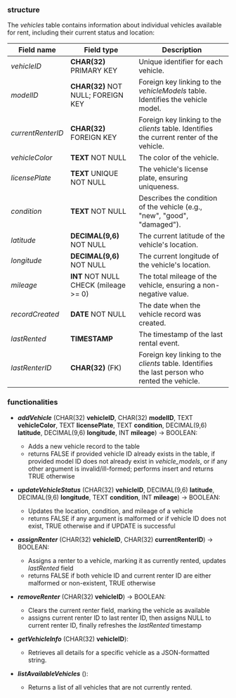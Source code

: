 ### structure

The *vehicles* table contains information about individual vehicles available for rent, including their current status and location:

| Field name           | Field type               | Description |
|----------------------|--------------------------|-------------|
| *vehicleID*          | **CHAR(32)** PRIMARY KEY | Unique identifier for each vehicle. |
| *modelID*            | **CHAR(32)** NOT NULL; FOREIGN KEY | Foreign key linking to the *vehicleModels* table. Identifies the vehicle model. |
| *currentRenterID*    | **CHAR(32)** FOREIGN KEY         | Foreign key linking to the *clients* table. Identifies the current renter of the vehicle. |
| *vehicleColor*       | **TEXT** NOT NULL        | The color of the vehicle. |
| *licensePlate*       | **TEXT** UNIQUE NOT NULL | The vehicle's license plate, ensuring uniqueness. |
| *condition*          | **TEXT** NOT NULL        | Describes the condition of the vehicle (e.g., "new", "good", "damaged"). |
| *latitude*           | **DECIMAL(9,6)** NOT NULL | The current latitude of the vehicle's location. |
| *longitude*          | **DECIMAL(9,6)** NOT NULL | The current longitude of the vehicle's location. |
| *mileage*            | **INT** NOT NULL CHECK (mileage >= 0) | The total mileage of the vehicle, ensuring a non-negative value. |
| *recordCreated*      | **DATE** NOT NULL        | The date when the vehicle record was created. |
| *lastRented*         | **TIMESTAMP**            | The timestamp of the last rental event. |
| *lastRenterID*       | **CHAR(32)** (FK)         | Foreign key linking to the *clients* table. Identifies the last person who rented the vehicle. |

### functionalities

- ***addVehicle*** (CHAR(32) **vehicleID**, CHAR(32) **modelID**, TEXT **vehicleColor**, TEXT **licensePlate**, TEXT **condition**, DECIMAL(9,6) **latitude**, DECIMAL(9,6) **longitude**, INT **mileage**) $\rightarrow$ BOOLEAN:
  - Adds a new vehicle record to the table
  - returns FALSE if provided vehicle ID already exists in the table, if provided model ID does not already exist in *vehicle_models*, or if any other argument is invalid/ill-formed; performs insert and returns TRUE otherwise
  
- ***updateVehicleStatus*** (CHAR(32) **vehicleID**, DECIMAL(9,6) **latitude**, DECIMAL(9,6) **longitude**, TEXT **condition**, INT **mileage**) $\rightarrow$ BOOLEAN:
  - Updates the location, condition, and mileage of a vehicle
  - returns FALSE if any argument is malformed or if vehicle ID does not exist, TRUE otherwise and if UPDATE is successful
  
- ***assignRenter*** (CHAR(32) **vehicleID**, CHAR(32) **currentRenterID**) $\rightarrow$ BOOLEAN:
  - Assigns a renter to a vehicle, marking it as currently rented, updates *lastRented* field
  - returns FALSE if both vehicle ID and current renter ID are either malformed or non-existent, TRUE otherwise
- ***removeRenter*** (CHAR(32) **vehicleID**) $\rightarrow$ BOOLEAN:
  - Clears the current renter field, marking the vehicle as available
  - assigns current renter ID to last renter ID, then assigns NULL to current renter ID, finally refreshes the *lastRented* timestamp
  
- ***getVehicleInfo*** (CHAR(32) **vehicleID**):
  - Retrieves all details for a specific vehicle as a JSON-formatted string.
  
- ***listAvailableVehicles*** ():
  - Returns a list of all vehicles that are not currently rented.
